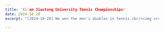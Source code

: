 ```yaml
---
title: 'Xi'an Jiaotong University Tennis Championships'
date: 2024-10-20
excerpt: "[2024-10-20] We won the men's doubles in tennis.<br/><img src='/images/wangqiu.jpg'>"

---
```



